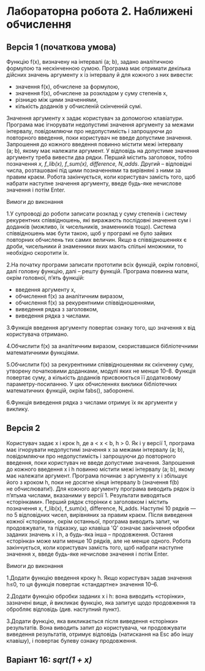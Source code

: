 # Лабораторна робота 2. Наближені обчислення

## Версія 1 (початкова умова) 
Функцію f(x), визначену на інтервалі (a; b), задано аналітичною формулою та нескінченною сумою. Програма має отримати декілька дійсних значень аргументу x із інтервалу й для кожного з них вивести:
- значення f(x), обчислене за формулою,
- значення f(x), обчислене за розкладом у суму степенів x, 
- різницю між цими значеннями, 
- кількість доданків у обчисленій скінченній сумі. 

Значення аргументу x задає користувач за допомогою клавіатури. Програма має ігнорувати недопустимі значення аргументу за межами інтервалу, повідомляючи про недопустимість і запрошуючи до повторного введення, поки користувач не введе допустиме значення. Запрошення до кожного введення повинно містити межі інтервалу (a; b), якому має належати аргумент. 
У відповідь на допустиме значення аргументу треба вивести два рядки. Перший містить заголовок, тобто позначення *x, f_lib(x), f_sum(x), difference, N_adds*. Другий – відповідні числа, розташовані під цими позначеннями та вирівняні з ними за правим краєм.
Робота закінчується, коли користувач замість того, щоб набрати наступне значення аргументу, введе будь-яке нечислове значення і потім Enter. 

Вимоги до виконання 

1.У супроводі до роботи записати розклад у суму степенів і систему рекурентних співвідношень, які виражають послідовні значення сум і доданків (можливо, їх чисельників, знаменників тощо). Система співвідношень має бути такою, щоб у програмі не було зайвих повторних обчислень тих самих величин. Якщо в співвідношеннях є дроби, чисельники й знаменники яких мають спільні множники, то необхідно скоротити їх. 

2.На початку програми записати прототипи всіх функцій, окрім головної, далі головну функцію, далі – решту функцій. Програма повинна мати, окрім головної, п’ять функцій: 
- введення аргументу x, 
- обчислення f(x) за аналітичним виразом, 
- обчислення f(x) за рекурентними співвідношеннями, 
- виведення рядка з заголовком, 
- виведення рядка з числами. 

3.Функція введення аргументу повертає ознаку того, що значення x від користувача отримано. 

4.Обчислити f(x) за аналітичним виразом, скориставшися бібліотечними математичними функціями. 

5.Обчислити f(x) за рекурентними співвідношенями як скінченну суму, утворену початковими доданками, модулі яких не менше 10–8. Функція повертає суму, а кількість доданків присвоюється її додатковому параметру-посиланню. У цих обчисленнях виклики бібліотечних математичних функцій, окрім fabs(), заборонені.

6.Функція виведення рядка з числами отримує їх як аргументи у виклику. 

## Версія 2 
Користувач задає x і крок h, де a < x < b, h > 0. Як і у версії 1, програма має ігнорувати недопустимі значення x за межами інтервалу (a; b), повідомляючи про недопустимість і запрошуючи до повторного введення, поки користувач не введе допустиме значення. Запрошення до кожного введення x і h повинно містити межі інтервалу (a; b), якому має належати аргумент. 
Програма починає з аргументу x і збільшує його з кроком h, поки не досягне кінця інтервалу b (значення f(b) не обчислювати!). Для кожного аргументу програма виводить рядок із п’ятьма числами, вказаними у версії 1. 
Результати виводяться «сторінками». Перший рядок сторінки є заголовком і містить позначення x, f_lib(x), f_sum(x), difference, N_adds. Наступні 10 рядків — по 5 відповідних чисел, вирівняних за правим краєм. 
Після виведення кожної «сторінки», окрім останньої, програма виводить запит, чи продовжувати, та підказку, що клавіша 'Q' означає закінчення обробки заданих значень x і h, а будь-яка інша – продовження. Остання «сторінка» може мати менше 10 рядків, але не менше одного. 
Робота закінчується, коли користувач замість того, щоб набрати наступне значення x, введе будь-яке нечислове значення і потім Enter. 

Вимоги до виконання 

1.Додати функцію введення кроку h. Якщо користувач задав значення h≤0, то ця функція повертає «стандартне» значення 10–6.

2.Додати функцію обробки заданих x і h: вона виводить «сторінки», зазначені вище, й викликає функцію, яка запитує щодо продовження та обробляє відповідь (див. наступний пункт).

3.Додати функцію, яка викликається після виведення «сторінки» результатів. Вона виводить запит до користувача, чи продовжувати виведення результатів, отримує відповідь (натискання на Esc або іншу клавішу), і повертає булеву ознаку продовження.

## Варіант 16: *sqrt(1 + x)*